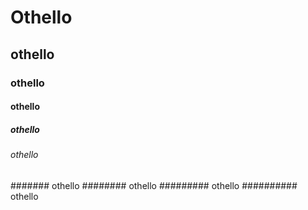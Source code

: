 # Othello
## othello
### othello
#### othello
##### othello
###### othello
####### othello
######## othello
######### othello
########## othello

